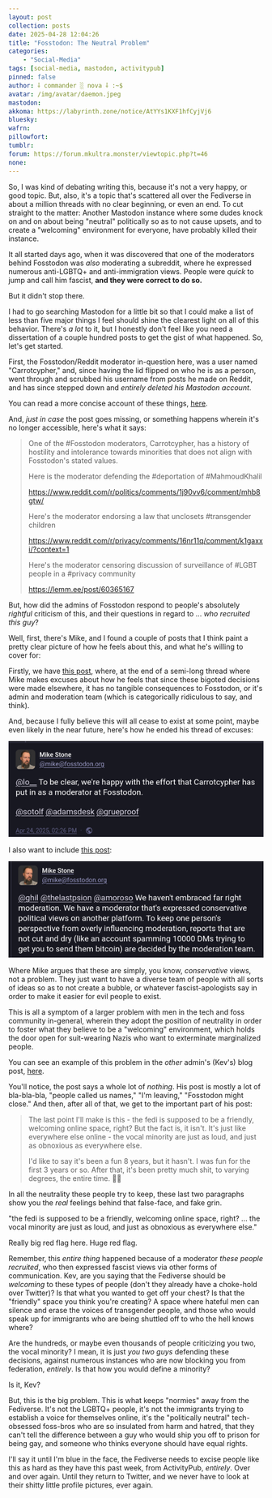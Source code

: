 ```yaml
---
layout: post
collection: posts
date: 2025-04-28 12:04:26
title: "Fosstodon: The Neutral Problem"
categories:
    - "Social-Media"
tags: [social-media, mastodon, activitypub]
pinned: false
author: ⸸ commander ░ nova ⸸ :~$
avatar: /img/avatar/daemon.jpeg
mastodon: 
akkoma: https://labyrinth.zone/notice/AtYYs1KXF1hfCyjVj6
bluesky: 
wafrn: 
pillowfort: 
tumblr: 
forum: https://forum.mkultra.monster/viewtopic.php?t=46
none: 
---
```

So, I was kind of debating writing this, because it's not a very happy, or good topic. But, also, it's a topic that's scattered all over the Fediverse in about a million threads with no clear beginning, or even an end. To cut straight to the matter: Another Mastodon instance where some dudes knock on and on about being "neutral" politically so as to not cause upsets, and to create a "welcoming" environment for everyone, have probably killed their instance.

It all started days ago, when it was discovered that one of the moderators behind Fosstodon was *also* moderating a subreddit, where he expressed numerous anti-LGBTQ+ and anti-immigration views. People were *quick* to jump and call him fascist, **and they were correct to do so.**

But it didn't stop there.

I had to go searching Mastodon for a little bit so that I could make a list of less than five major things I feel should shine the clearest light on all of this behavior. There's *a lot* to it, but I honestly don't feel like you need a dissertation of a couple hundred posts to get the gist of what happened. So, let's get started.

First, the Fosstodon/Reddit moderator in-question here, was a user named "Carrotcypher," and, since having the lid flipped on who he is as a person, went through and scrubbed his username from posts he made on Reddit, and has since stepped down and *entirely deleted his Mastodon account*.

You can read a more concise account of these things, <a href="https://mastodon.social/@lo__/114370692797365997" target="_blank">here</a>.

And, *just in case* the post goes missing, or something happens wherein it's no longer accessible, here's what it says:

<blockquote>
One of the #Fosstodon moderators, Carrotcypher, has a history of hostility and intolerance towards minorities that does not align with Fosstodon's stated values.

Here is the moderator defending the #deportation of #MahmoudKhalil

<a href="https://www.reddit.com/r/politics/comments/1j90vv6/comment/mhb8gtw/" target="_blank">https://www.reddit.com/r/politics/comments/1j90vv6/comment/mhb8gtw/</a>

Here's the moderator endorsing a law that unclosets #transgender children

<a href="https://www.reddit.com/r/privacy/comments/16nr11q/comment/k1gaxxi/?context=1" target="_blank">https://www.reddit.com/r/privacy/comments/16nr11q/comment/k1gaxxi/?context=1</a>

Here's the moderator censoring discussion of surveillance of #LGBT people in a #privacy community

<a href="https://lemm.ee/post/60365167" target="_blank">https://lemm.ee/post/60365167</a>
</blockquote>

But, how did the admins of Fosstodon respond to people's absolutely *rightful* criticism of this, and their questions in regard to ... *who recruited this guy*?

Well, first, there's Mike, and I found a couple of posts that I think paint a pretty clear picture of how he feels about this, and what he's willing to cover for:

Firstly, we have <a href="https://fosstodon.org/@mike/114394345053697948" target="_blank">this post</a>, where, at the end of a semi-long thread where Mike makes excuses about how he feels that since these bigoted decisions were made elsewhere, it has no tangible consequences to Fosstodon, or it's admin and moderation team (which is categorically ridiculous to say, and think).

And, because I fully believe this will all cease to exist at some point, maybe even likely in the near future, here's how he ended his thread of excuses:

<img src="/img/posts/fosstodon/mike1.png">

I also want to include <a href="https://fosstodon.org/@mike/114399880044272760" target="_blank">this post</a>:

<img src="/img/posts/fosstodon/mike2.png">

Where Mike argues that these are simply, you know, *conservative* views, not a problem. They just want to have a diverse team of people with all sorts of ideas so as to not create a bubble, or whatever fascist-apologists say in order to make it easier for evil people to exist.

This is all a symptom of a larger problem with men in the tech and foss community in-general, wherein they adopt the position of neutrality in order to foster what they believe to be a "welcoming" environment, which holds the door open for suit-wearing Nazis who want to exterminate marginalized people.

You can see an example of this problem in the *other* admin's (Kev's) blog post, <a href="https://kevquirk.com/blog/my-thoughts-on-the-fosstodon-drama" target="_blank">here</a>.

You'll notice, the post says a whole lot of *nothing*. His post is mostly a lot of bla-bla-bla, "people called us names," "I'm leaving," "Fosstodon might close." And then, after all of that, we get to the important part of his post:

<blockquote>
The last point I'll make is this - the fedi is supposed to be a friendly, welcoming online space, right? But the fact is, it isn't. It's just like everywhere else online - the vocal minority are just as loud, and just as obnoxious as everywhere else.

I'd like to say it's been a fun 8 years, but it hasn't. I was fun for the first 3 years or so. After that, it's been pretty much shit, to varying degrees, the entire time. ✌🏻
</blockquote>

In all the neutrality these people try to keep, these last two paragraphs show you the *real* feelings behind that false-face, and fake grin.

"the fedi is supposed to be a friendly, welcoming online space, right? ... the vocal minority are just as loud, and just as obnoxious as everywhere else."

Really big red flag here. Huge red flag.

Remember, this *entire thing* happened because of a moderator *these people recruited*, who then expressed fascist views via other forms of communication. Kev, are you saying that the Fediverse should be *welcoming* to these types of people (don't they already have a choke-hold over Twitter)? Is that what you wanted to get off your chest? Is that the "friendly" space you think you're creating? A space where hateful men can silence and erase the voices of transgender people, and those who would speak up for immigrants who are being shuttled off to who the hell knows where?

Are the hundreds, or maybe even thousands of people criticizing you two, the vocal minority? I mean, it is just *you two guys* defending these decisions, against numerous instances who are now blocking you from federation, *entirely*. Is that how you would define a minority?

Is it, Kev?

But, this is the big problem. This is what keeps "normies" away from the Fediverse. It's not the LGBTQ+ people, it's not the immigrants trying to establish a voice for themselves online, it's the "politically neutral" tech-obsessed foss-bros who are so insulated from harm and hatred, that they can't tell the difference between a guy who would ship you off to prison for being gay, and someone who thinks everyone should have equal rights.

I'll say it until I'm blue in the face, the Fediverse needs to excise people like this as hard as they have this past week, from ActivityPub, *entirely*. Over and over again. Until they return to Twitter, and we never have to look at their shitty little profile pictures, ever again.
